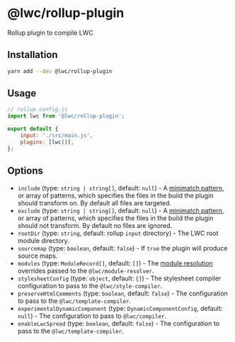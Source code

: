 # @lwc/rollup-plugin

Rollup plugin to compile LWC

## Installation

```sh
yarn add --dev @lwc/rollup-plugin
```

## Usage

```js
// rollup.config.js
import lwc from '@lwc/rollup-plugin';

export default {
    input: './src/main.js',
    plugins: [lwc()],
};
```

## Options

-   `include` (type: `string | string[]`, default: `null`) - A [minimatch pattern](https://github.com/isaacs/minimatch), or array of patterns, which specifies the files in the build the plugin should transform on. By default all files are targeted.
-   `exclude` (type: `string | string[]`, default: `null`) - A [minimatch pattern](https://github.com/isaacs/minimatch), or array of patterns, which specifies the files in the build the plugin should not transform. By default no files are ignored.
-   `rootDir` (type: `string`, default: rollup `input` directory) - The LWC root module directory.
-   `sourcemap` (type: `boolean`, default: `false`) - If `true` the plugin will produce source maps.
-   `modules` (type: `ModuleRecord[]`, default: `[]`) - The [module resolution](https://lwc.dev/guide/es_modules#module-resolution) overrides passed to the `@lwc/module-resolver`.
-   `stylesheetConfig` (type: `object`, default: `{}`) - The stylesheet compiler configuration to pass to the `@lwc/style-compiler`.
-   `preserveHtmlComments` (type: `boolean`, default: `false`) - The configuration to pass to the `@lwc/template-compiler`.
-   `experimentalDynamicComponent` (type: `DynamicComponentConfig`, default: `null`) - The configuration to pass to `@lwc/compiler`.
-   `enableLwcSpread` (type: `boolean`, default: `false`) - The configuration to pass to the `@lwc/template-compiler`.
